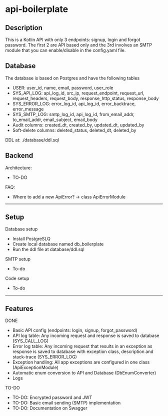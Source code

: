 # api-boilerplate

## Description

This is a Kotlin API with only 3 endpoints: signup, login and forgot password. The first 2 are API based only and the 3rd involves an SMTP module that you can enable/disable in the config.yaml file.

## Database

The database is based on Postgres and have the following tables
- USER: user_id, name, email, password, user_role
- SYS_API_LOG: api_log_id, src_ip, request_endpoint, request_url, request_headers, request_body, response_http_status, response_body
- SYS_ERROR_LOG: error_log_id, api_log_id, error_backtrace, error_message
- SYS_SMTP_LOG: smtp_log_id, api_log_id, from_email_addr, to_email_addr, email_subject, email_body
- Audit columns: created_dt, created_by, updated_dt, updated_by
- Soft-delete columns: deleted_status, deleted_dt, deleted_by

DDL at: ./database/ddl.sql

## Backend

Architecture:
- TO-DO

FAQ:
- Where to add a new ApiError? -> class ApiErrorModule

---

## Setup

Database setup
- Install PostgreSLQ
- Create local database named db_boilerplate
- Run the ddl file at database/ddl.sql

SMTP setup
- To-do

Code setup
- To-do

---

## Features

DONE
- Basic API config (endpoints: login, signup, forgot_password)
- API log table: Any incoming request and response is saved to database (SYS_CALL_LOG)
- Error log table: Any incoming request that results in an exception as response is saved to database with exception class, description and stack-trace (SYS_ERROR_LOG)
- Exception handling: All app exceptions are configured in one class (ApiExceptionModule)
- Automatic enum conversion to API and Database (DbEnumConverter)
- Logs

TO-DO
- TO-DO: Encrypted password and JWT
- TO-DO: Basic email sending (SMTP) implementation
- TO-DO: Documentation on Swagger
